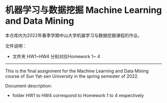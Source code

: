 # 机器学习与数据挖掘 Machine Learning and Data Mining

本仓库内为2022年春季学期中山大学机器学习与数据挖掘课程的作业。

文件说明：

- 文件夹 HW1~HW4 分别对应Homework 1~ 4

------

This is the final assignment for the Machine Learning and Data Mining course of Sun Yat-sen University in the spring semester of 2022.

Document description:

- folder HW1 to HW4 correspond to Homework 1 to 4 respectively
